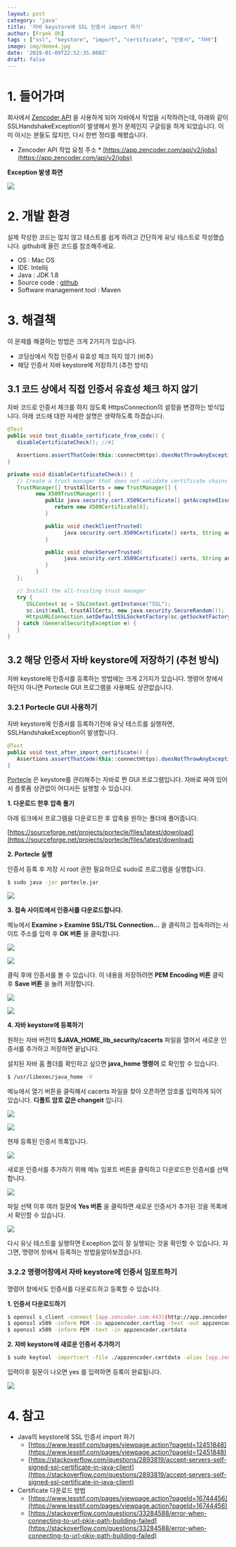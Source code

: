 ```yaml
---
layout: post
category: 'java'
title: '자바 keystore에 SSL 인증서 import 하기'
author: [Frank Oh]
tags : ["ssl", "keystore", "import", "certificate", "인증서", "자바"]
image: img/demo4.jpg
date: '2019-01-09T22:52:35.000Z'
draft: false
---
```


# 1. 들어가며

회사에서 [Zencoder API](https://support.brightcove.com/zencoder) 을 사용하게 되어 자바에서 작업을 시작하려는데, 아래와 같이 SSLHandshakeException이 발생해서 뭔가 문제인지 구글링을 하게 되었습니다. 이미 아시는 분들도 많지만, 다시 한번 정리를 해봤습니다.

- Zencoder API 작업 요청 주소 \* [https://app.zencoder.com/api/v2/jobs](https://app.zencoder.com/api/v2/jobs)

**Exception 발생 화면**

![](images/자바-keystore에-SSL-인증서-import-하기/image_13.png)

# 2. 개발 환경

실제 작성한 코드는 많지 않고 테스트를 쉽게 하려고 간단하게 유닛 테스트로 작성했습니다. github에 올린 코드를 참조해주세요.

- OS : Mac OS
- IDE: Intellij
- Java : JDK 1.8
- Source code : [github](https://github.com/kenshin579/tutorials-java-examples/tree/master/java-ssl-keystore-import-test)
- Software management tool : Maven

# 3. 해결책

이 문제를 해결하는 방법은 크게 2가지가 있습니다.

- 코딩상에서 직접 인증서 유효성 체크 하지 않기 (비추)
- 해당 인증서 자바 keystore에 저장하기 (추천 방식)

## 3.1 코드 상에서 직접 인증서 유효성 체크 하지 않기

자바 코드로 인증서 체크를 하지 않도록 HttpsConnection의 설정을 변경하는 방식입니다. 아래 코드에 대한 자세한 설명은 생략하도록 하겠습니다.

```java
@Test
public void test_disable_certificate_from_code() {
   disableCertificateCheck(); //#1

   Assertions.assertThatCode(this::connectHttps).doesNotThrowAnyException();
}

private void disableCertificateCheck() {
   // Create a trust manager that does not validate certificate chains
   TrustManager[] trustAllCerts = new TrustManager[] {
         new X509TrustManager() {
            public java.security.cert.X509Certificate[] getAcceptedIssuers() {
               return new X509Certificate[0];
            }

            public void checkClientTrusted(
                  java.security.cert.X509Certificate[] certs, String authType) {
            }

            public void checkServerTrusted(
                  java.security.cert.X509Certificate[] certs, String authType) {
            }
         }
   };

   // Install the all-trusting trust manager
   try {
      SSLContext sc = SSLContext.getInstance("SSL");
      sc.init(null, trustAllCerts, new java.security.SecureRandom());
      HttpsURLConnection.setDefaultSSLSocketFactory(sc.getSocketFactory());
   } catch (GeneralSecurityException e) {
   }
}
```

## 3.2 해당 인증서 자바 keystore에 저장하기 (추천 방식)

자바 keystore에 인증서를 등록하는 방법에는 크게 2가지가 있습니다. 명령어 창에서 하던지 아니면 Portecle GUI 프로그램을 사용해도 상관없습니다.

### 3.2.1 Portecle GUI 사용하기

자바 keystore에 인증서를 등록하기전에 유닛 테스트를 실행하면, SSLHandshakeException이 발생합니다.

```java
@Test
public void test_after_import_certificate() {
   Assertions.assertThatCode(this::connectHttps).doesNotThrowAnyException();
}
```

[Portecle](http://portecle.sourceforge.net/) 은 keystore를 관리해주는 자바로 짠 GUI 프로그램입니다. 자바로 짜여 있어서 플롯폼 상관없이 어디서든 실행할 수 있습니다.

**1. 다운로드 한후 압축 풀기**

아래 링크에서 프로그램을 다운로드한 후 압축을 원하는 폴더에 풀어줍니다.

[https://sourceforge.net/projects/portecle/files/latest/download](https://sourceforge.net/projects/portecle/files/latest/download)

**2. Portecle 실행**

인증서 등록 후 저장 시 root 권한 필요하므로 sudo로 프로그램을 실행합니다.

```bash
$ sudo java -jar portecle.jar
```

![](images/자바-keystore에-SSL-인증서-import-하기/image_10.png)

**3. 접속 사이트에서 인증서를 다운로드합니다.**

메뉴에서 **Examine > Examine SSL/TSL Connection…** 을 클릭하고 접속하려는 사이트 주소를 입력 후 **OK 버튼** 을 클릭합니다.

![](images/자바-keystore에-SSL-인증서-import-하기/image_5.png)

![](images/자바-keystore에-SSL-인증서-import-하기/image_8.png)

클릭 후에 인증서를 볼 수 있습니다. 이 내용을 저장하려면 **PEM Encoding 버튼** 클릭 후 **Save 버튼** 을 눌려 저장합니다.

![](images/자바-keystore에-SSL-인증서-import-하기/image_9.png)

![](images/자바-keystore에-SSL-인증서-import-하기/B42B7B20-2C07-4BF6-8E43-65A2207B4521.png)

**4. 자바 keystore에 등록하기**

원하는 자바 버전의 **\$JAVA_HOME_lib_security/cacerts** 파일을 열어서 새로운 인증서를 추가하고 저장하면 끝납니다.

설치된 자바 홈 폴더를 확인하고 싶으면 **java_home 명령어** 로 확인할 수 있습니다.

```bash
$ /usr/libexec/java_home -V
```

메뉴에서 열기 버튼을 클릭해서 cacerts 파일을 찾아 오픈하면 암호를 입력하게 되어 있습니다. **디폴트 암호 값은 changeit** 입니다.

![](images/자바-keystore에-SSL-인증서-import-하기/7258033D-D720-4B51-8FB0-AA198B5FBCB0.png)

![](images/자바-keystore에-SSL-인증서-import-하기/image_2.png)

현재 등록된 인증서 목록입니다.

![](images/자바-keystore에-SSL-인증서-import-하기/image_11.png)

새로운 인증서를 추가하기 위해 메뉴 임포트 버튼을 클릭하고 다운로드한 인증서를 선택합니다.

![](images/자바-keystore에-SSL-인증서-import-하기/73801762-680A-4DC8-93D6-B67E6185E9BF.png)

파일 선택 이후 여러 질문에 **Yes 버튼** 을 클릭하면 새로운 인증서가 추가된 것을 목록에서 확인할 수 있습니다.

![](images/자바-keystore에-SSL-인증서-import-하기/image_4.png)

다시 유닛 테스트를 실행하면 Exception 없이 잘 실행되는 것을 확인할 수 있습니다. 자 그면, 명령어 창에서 등록하는 방법을알아보겠습니다.

### 3.2.2 명령어창에서 자바 keystore에 인증서 임포트하기

명령어 창에서도 인증서를 다운로드하고 등록할 수 있습니다.

**1. 인증서 다운로드하기**

```bash
$ openssl s_client -connect [app.zencoder.com:443](http://app.zencoder.com:443/) | tee appzencoder.certlog
$ openssl x509 -inform PEM -in appzencoder.certlog -text -out appzencoder.certdata
$ openssl x509 -inform PEM -text -in appzencoder.certdata
```

**2. 자바 keystore에 새로운 인증서 추가하기**

```bash
$ sudo keytool -importcert -file ./appzencoder.certdata -alias [app.zencoder.com](http://app.zencoder.com/) -keystore \$JAVA_HOME/jre_lib_security/cacerts -storepass changeit
```

입력이후 질문이 나오면 yes 를 입력하면 등록이 완료됩니다.

![](images/자바-keystore에-SSL-인증서-import-하기/image_6.png)

# 4. 참고

- Java의 keystore에 SSL 인증서 import 하기
  - [https://www.lesstif.com/pages/viewpage.action?pageId=12451848](https://www.lesstif.com/pages/viewpage.action?pageId=12451848)
  - [https://stackoverflow.com/questions/2893819/accept-servers-self-signed-ssl-certificate-in-java-client](https://stackoverflow.com/questions/2893819/accept-servers-self-signed-ssl-certificate-in-java-client)
- Certificate 다운로드 방법
  - [https://www.lesstif.com/pages/viewpage.action?pageId=16744456](https://www.lesstif.com/pages/viewpage.action?pageId=16744456)
  - [https://stackoverflow.com/questions/33284588/error-when-connecting-to-url-pkix-path-building-failed](https://stackoverflow.com/questions/33284588/error-when-connecting-to-url-pkix-path-building-failed)

